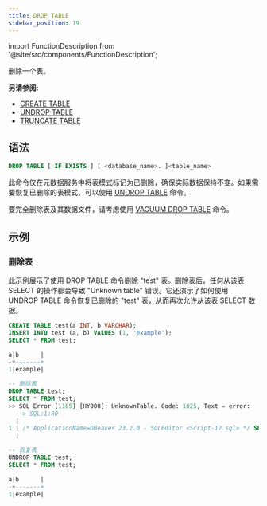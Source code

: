 ```yaml
---
title: DROP TABLE
sidebar_position: 19
---
```

import FunctionDescription from '@site/src/components/FunctionDescription';

<FunctionDescription description="引入或更新: v1.2.155"/>

删除一个表。

**另请参阅:**

- [CREATE TABLE](./10-ddl-create-table.md)
- [UNDROP TABLE](./21-ddl-undrop-table.md)
- [TRUNCATE TABLE](40-ddl-truncate-table.md)

## 语法

```sql
DROP TABLE [ IF EXISTS ] [ <database_name>. ]<table_name>
```

此命令仅在元数据服务中将表模式标记为已删除，确保实际数据保持不变。如果需要恢复已删除的表模式，可以使用 [UNDROP TABLE](./21-ddl-undrop-table.md) 命令。

要完全删除表及其数据文件，请考虑使用 [VACUUM DROP TABLE](91-vacuum-drop-table.md) 命令。


## 示例

### 删除表

此示例展示了使用 DROP TABLE 命令删除 "test" 表。删除表后，任何从该表 SELECT 的操作都会导致 "Unknown table" 错误。它还演示了如何使用 UNDROP TABLE 命令恢复已删除的 "test" 表，从而再次允许从该表 SELECT 数据。

```sql
CREATE TABLE test(a INT, b VARCHAR);
INSERT INTO test (a, b) VALUES (1, 'example');
SELECT * FROM test;

a|b      |
-+-------+
1|example|

-- 删除表
DROP TABLE test;
SELECT * FROM test;
>> SQL Error [1105] [HY000]: UnknownTable. Code: 1025, Text = error: 
  --> SQL:1:80
  |
1 | /* ApplicationName=DBeaver 23.2.0 - SQLEditor <Script-12.sql> */ SELECT * FROM test
  |                                                                                ^^^^ Unknown table `default`.`test` in catalog 'default'

-- 恢复表
UNDROP TABLE test;
SELECT * FROM test;

a|b      |
-+-------+
1|example|
```